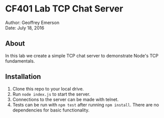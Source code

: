 # CF401 Lab TCP Chat Server

Author: Geoffrey Emerson  
Date: July 18, 2016  

## About

In this lab we create a simple TCP chat server to demonstrate Node's TCP fundamentals.

## Installation

1. Clone this repo to your local drive.
1. Run `node index.js` to start the server.
1. Connections to the server can be made with telnet.
1. Tests can be run with `npm test` after running `npm install`. There are no dependencies for basic functionality.


